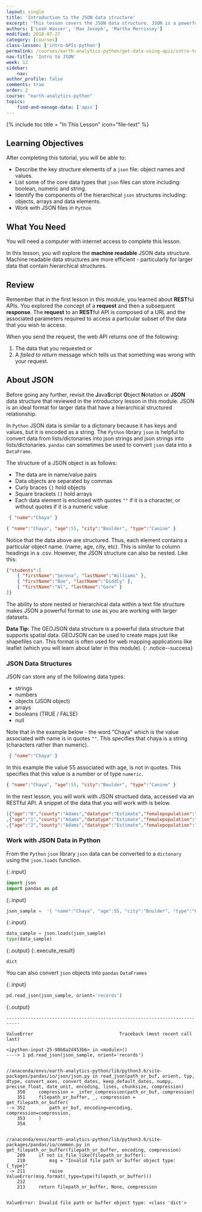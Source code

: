 ```yaml
---
layout: single
title: 'Introduction to the JSON data structure'
excerpt: 'This lesson covers the JSON data structure. JSON is a powerful text based format that supports hierarchical data structures. It is the core structure used to create geoJSON which is a spatial version of json that can be used to create maps. JSON is preferred for use over .csv files for data structures as it has been proven to be more efficient - particulary as data size becomes large.'
authors: ['Leah Wasser', 'Max Joseph', 'Martha Morrissey']
modified: 2018-07-27
category: [courses]
class-lesson: ['intro-APIs-python']
permalink: /courses/earth-analytics-python/get-data-using-apis/intro-to-JSON/
nav-title: 'Intro to JSON'
week: 12
sidebar:
    nav:
author_profile: false
comments: true
order: 2
course: "earth-analytics-python"
topics:
    find-and-manage-data: ['apis']
---
```

{% include toc title = "In This Lesson" icon="file-text" %}

<div class='notice--success' markdown="1">

## <i class="fa fa-graduation-cap" aria-hidden="true"></i> Learning Objectives

After completing this tutorial, you will be able to:

* Describe the key structure elements of a `json` file: object names and values.
* List some of the core data types that `json` files can store including: boolean, numeric and string.
* Identify the components of the hierarchical `json` structures including: objects, arrays and data elements.
* Work with JSON files in `Python`

## <i class="fa fa-check-square-o fa-2" aria-hidden="true"></i> What You Need

You will need a computer with internet access to complete this lesson.

</div>


In this lesson, you will explore the **machine readable** JSON data structure. Machine readable
data structures are more efficient - particularly for larger data that contain
hierarchical structures.

## Review

Remember that in the first lesson in this module, you learned about **REST**ful APIs.
You explored the concept of a **request** and then a subsequent
**response**. The **request** to an **REST**ful API is composed of a URL and the
associated parameters required to access a particular subset of the data that you
wish to access.

When you send the request, the web API returns one of the following:

 1. The data that you requested or
 2. A *failed to return* message which tells us that something was wrong with your request.


## About JSON
Before going any further, revisit the **J**ava**S**cript
**O**bject **N**otation or **JSON** data structure that reviewed in the introductory
lesson in this module. JSON is an ideal format for larger data that have a hierarchical structured relationship.

In `Python` JSON data is similar to a dictonary because it has keys and values, but it is encoded as a string. The `Python` library `json` is helpful to convert data from lists/dictonaries into json strings and json strings into lists/dictonaries. `pandas` can sometimes be used to convert `json` data into a `DataFrame`. 

The structure of a JSON object is as follows:

* The data are in name/value pairs
* Data objects are separated by commas
* Curly braces `{}` hold objects
* Square brackets `[]` hold arrays
* Each data element is enclosed with quotes `""` if it is a character, or without quotes if it is a numeric value

```json
 { "name":"Chaya" }
```

```json
{ "name":"Chaya", "age":55, "city":"Boulder", "type":"Canine" }
```

Notice that the data above are structured. Thus, each element contains a particular
object name. (name, age, city, etc). This is similar to column headings in a .csv.
However, the JSON structure can also be nested. Like this:

```json
{"students":[
    { "firstName":"Serena", "lastName":"Williams" },
    { "firstName":"Boe", "lastName":"Diddly" },
    { "firstName":"Al", "lastName":"Gore" }
]}
```

The ability to store nested or hierarchical data within a text file structure makes
JSON a powerful format to use as you are working with larger datasets.

<i class="fa fa-lightbulb-o" aria-hidden="true"></i> **Data Tip:** The GEOJSON
data structure is a powerful data structure that supports spatial data. GEOJSON
can be used to create maps just like shapefiles can. This format is often used
for web mapping applications like leaflet (which you will learn about later in
this module).
{: .notice--success}


### JSON Data Structures

JSON can store any of the following data types:

* strings
* numbers
* objects (JSON object)
* arrays
* booleans (TRUE / FALSE)
* null

Note that in the example below - the word "Chaya" which is the value associated with
name is in quotes `""`. This specifies that chaya is a string (characters rather
than numeric).

```json
 { "name":"Chaya" }
```

In this example the value 55 associated with age, is not in quotes. This specifies
that this value is a number or of type `numeric`.

```json
{ "name":"Chaya", "age":55, "city":"Boulder", "type":"Canine" }
```

In the next lesson, you will work with JSON structued data, accessed via an RESTful
API. A snippet of the data that you will work with is below.

```json
[{"age":"0","county":"Adams","datatype":"Estimate","femalepopulation":"2404","fipscode":"1","malepopulation":"2354","totalpopulation":"4758","year":"1990"}
,{"age":"1","county":"Adams","datatype":"Estimate","femalepopulation":"2375","fipscode":"1","malepopulation":"2345","totalpopulation":"4720","year":"1990"}
,{"age":"2","county":"Adams","datatype":"Estimate","femalepopulation":"2219","fipscode":"1","malepopulation":"2413","totalpopulation":"4632","year":"1990"}]
```

### Work with JSON Data in Python

From the `Python` `json` library `json` data can be converted to a `dictonary` using the `json.loads` function.

{:.input}
```python
import json
import pandas as pd
```

{:.input}
```python
json_sample =  '{ "name":"Chaya", "age":55, "city":"Boulder", "type":"Canine" }'
```

{:.input}
```python
data_sample = json.loads(json_sample)
type(data_sample)
```

{:.output}
{:.execute_result}



    dict





You can also convert `json` objects into `pandas` `DataFrames`

{:.input}
```python
pd.read_json(json_sample, orient='records')
```

{:.output}

    ---------------------------------------------------------------------------

    ValueError                                Traceback (most recent call last)

    <ipython-input-25-90b8a2d453b6> in <module>()
    ----> 1 pd.read_json(json_sample, orient='records')
    

    //anaconda/envs/earth-analytics-python/lib/python3.6/site-packages/pandas/io/json/json.py in read_json(path_or_buf, orient, typ, dtype, convert_axes, convert_dates, keep_default_dates, numpy, precise_float, date_unit, encoding, lines, chunksize, compression)
        350     compression = _infer_compression(path_or_buf, compression)
        351     filepath_or_buffer, _, compression = get_filepath_or_buffer(
    --> 352         path_or_buf, encoding=encoding, compression=compression,
        353     )
        354 


    //anaconda/envs/earth-analytics-python/lib/python3.6/site-packages/pandas/io/common.py in get_filepath_or_buffer(filepath_or_buffer, encoding, compression)
        209     if not is_file_like(filepath_or_buffer):
        210         msg = "Invalid file path or buffer object type: {_type}"
    --> 211         raise ValueError(msg.format(_type=type(filepath_or_buffer)))
        212 
        213     return filepath_or_buffer, None, compression


    ValueError: Invalid file path or buffer object type: <class 'dict'>


